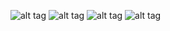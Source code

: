 ![alt tag](https://i.postimg.cc/C1cGg8hj/strawpage-picasso-JEb-Opt-Fvdlwhhiqaj-Ap-V-png.webp)
![alt tag](https://i.postimg.cc/Y9DWVwRR/strawpage-picasso-zu-Bzjc-Cf-Ljimql-FTm-Gyq-png.webp)
![alt tag](https://i.postimg.cc/25wvQWBP/strawpage-picasso-Vpqhvn-PABZOu-RFas-Arz-U-png.webp)
![alt tag](https://i.postimg.cc/hvH7DbH7/strawpage-picasso-v-Qvn-XZTo-Qyj-Ll-DKm-OWDM-png.webp)
